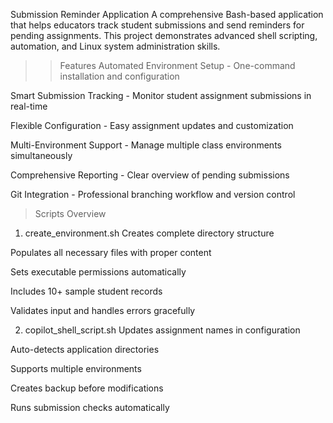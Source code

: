 Submission Reminder Application
A comprehensive Bash-based application that helps educators track student submissions and send reminders for pending assignments. This project demonstrates advanced shell scripting, automation, and Linux system administration skills.

>>Features
Automated Environment Setup - One-command installation and configuration

Smart Submission Tracking - Monitor student assignment submissions in real-time

Flexible Configuration - Easy assignment updates and customization

Multi-Environment Support - Manage multiple class environments simultaneously

Comprehensive Reporting - Clear overview of pending submissions

Git Integration - Professional branching workflow and version control

> Scripts Overview

1. create_environment.sh
Creates complete directory structure

Populates all necessary files with proper content

Sets executable permissions automatically

Includes 10+ sample student records

Validates input and handles errors gracefully

2. copilot_shell_script.sh
Updates assignment names in configuration

Auto-detects application directories

Supports multiple environments

Creates backup before modifications

Runs submission checks automatically
